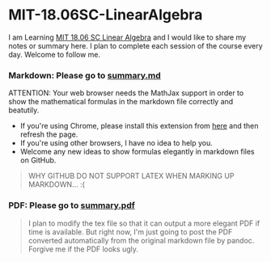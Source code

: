 # MIT-18.06SC-LinearAlgebra

I am Learning [MIT 18.06 SC Linear Algebra](https://ocw.mit.edu/courses/mathematics/18-06sc-linear-algebra-fall-2011/index.htm) and I would like to share my notes or summary here. I plan to complete each session of the course every day. Welcome to follow me.

### Markdown: Please go to [summary.md](./summary.md)
ATTENTION: Your web browser needs the MathJax support in order to show the mathematical formulas in the markdown file correctly and beatutily.

- If you're using Chrome, please install this extension from [here](https://chrome.google.com/webstore/detail/github-with-mathjax/ioemnmodlmafdkllaclgeombjnmnbima) and then refresh the page.
- If you're using other browsers, I have no idea to help you.
- Welcome any new ideas to show formulas elegantly in markdown files on GitHub.

>WHY GITHUB DO NOT SUPPORT LATEX WHEN MARKING UP MARKDOWN... :(

### PDF: Please go to [summary.pdf](./summary.pdf)
>I plan to modify the tex file so that it can output a more elegant PDF if time is available. But right now, I'm just going to post the PDF converted automatically from the original markdown file by pandoc. Forgive me if the PDF looks ugly.
